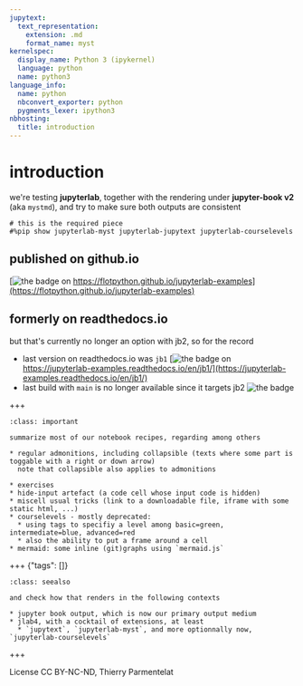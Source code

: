 ```yaml
---
jupytext:
  text_representation:
    extension: .md
    format_name: myst
kernelspec:
  display_name: Python 3 (ipykernel)
  language: python
  name: python3
language_info:
  name: python
  nbconvert_exporter: python
  pygments_lexer: ipython3
nbhosting:
  title: introduction
---
```


# introduction

we're testing **jupyterlab**, together with  the rendering under **jupyter-book v2** (aka `mystmd`), and try to make sure both outputs are consistent

```{code-cell} ipython3
# this is the required piece
#%pip show jupyterlab-myst jupyterlab-jupytext jupyterlab-courselevels
```

## published on github.io

[![the badge](https://github.com/flotpython/jupyterlab-examples/actions/workflows/github-pages.yml/badge.svg) on https://flotpython.github.io/jupyterlab-examples](https://flotpython.github.io/jupyterlab-examples)

## formerly on readthedocs.io

but that's currently no longer an option with jb2, so for the record

- last version on readthedocs.io was `jb1`
[![the badge](https://readthedocs.org/projects/jupyterlab-examples/badge/?version=jb1) on https://jupyterlab-examples.readthedocs.io/en/jb1/](https://jupyterlab-examples.readthedocs.io/en/jb1/)
- last build with `main` is no longer available since it targets jb2
![the badge](https://readthedocs.org/projects/jupyterlab-examples/badge/?version=main)

+++

````{admonition} what we do in this series of sample notebooks
:class: important

summarize most of our notebook recipes, regarding among others

* regular admonitions, including collapsible (texts where some part is toggable with a right or down arrow)
  note that collapsible also applies to admonitions

* exercises
* hide-input artefact (a code cell whose input code is hidden)
* miscell usual tricks (link to a downloadable file, iframe with some static html, ...)
* courselevels - mostly deprecated:
  * using tags to specifiy a level among basic=green, intermediate=blue, advanced=red
  * also the ability to put a frame around a cell
* mermaid: some inline (git)graphs using `mermaid.js`
````

+++ {"tags": []}

````{admonition} for what targets
:class: seealso

and check how that renders in the following contexts

* jupyter book output, which is now our primary output medium
* jlab4, with a cocktail of extensions, at least
  * `jupytext`, `jupyterlab-myst`, and more optionnally now, `jupyterlab-courselevels`
````

+++

License CC BY-NC-ND, Thierry Parmentelat
